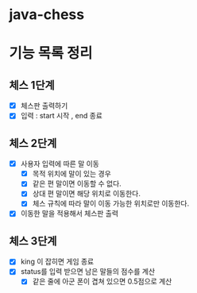 # java-chess

# 기능 목록 정리

## 체스 1단계
- [x] 체스판 출력하기
- [x] 입력 : start 시작 , end 종료

## 체스 2단계
- [x] 사용자 입력에 따른 말 이동
    - [x] 목적 위치에 말이 있는 경우
    - [x] 같은 편 말이면 이동할 수 없다.
    - [x] 상대 편 말이면 해당 위치로 이동한다.
    - [x] 체스 규칙에 따라 말이 이동 가능한 위치로만 이동한다.
- [x] 이동한 말을 적용해서 체스판 출력

## 체스 3단계
- [x] king 이 잡히면 게임 종료
- [x] status를 입력 받으면 남은 말들의 점수를 계산
    - [x] 같은 줄에 아군 폰이 겹쳐 있으면 0.5점으로 계산